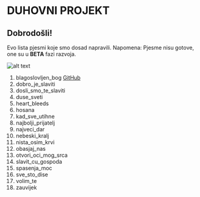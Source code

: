 # DUHOVNI PROJEKT

## Dobrodošli!
Evo lista pjesmi koje smo dosad napravili. Napomena: Pjesme nisu gotove, one su u **BETA** fazi razvoja.


![alt text](/path/to/img.jpg "Title")

1. blagoslovljen_bog
[GitHub](http://github.com/schef/duhovni-projekt/blob/master/radno/COMPILE/blagoslovljen_bog_grand.pdf)
1. dobro_je_slaviti
1. dosli_smo_te_slaviti
1. duse_sveti
1. heart_bleeds
1. hosana
1. kad_sve_utihne
1. najbolji_prijatelj
1. najveci_dar
1. nebeski_kralj
1. nista_osim_krvi
1. obasjaj_nas
1. otvori_oci_mog_srca
1. slavit_cu_gospoda
1. spasenja_moc
1. sve_sto_dise
1. volim_te
1. zauvijek

